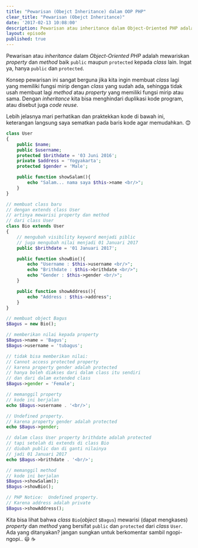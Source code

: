 ```yaml
---
title: "Pewarisan (Obejct Inheritance) dalam OOP PHP"
clear_title: "Pewarisan (Obejct Inheritance)"
date: '2017-02-13 10:08:00'
description: Pewarisan atau inheritance dalam Object-Oriented PHP adalah mewariskan property dan method baik public maupun protected kepada class lain. Ingat ya, hanya public dan protected.
layout: episode
published: true
---
```


Pewarisan atau _inheritance_ dalam _Object-Oriented PHP_ adalah mewariskan _property_ dan _method_ baik `public` maupun `protected` kepada _class_ lain. Ingat ya, hanya `public` dan `protected`.

Konsep pewarisan ini sangat berguna jika kita ingin membuat _class_ lagi yang memiliki fungsi mirip dengan _class_ yang sudah ada, sehingga tidak usah membuat lagi _method_ atau _property_ yang memiliki fungsi mirip atau sama. Dengan _inheritance_ kita bisa menghindari duplikasi kode program, atau disebut juga _code reuse_.

Lebih jelasnya mari perhatikan dan praktekkan kode di bawah ini, keterangan langsung saya sematkan pada baris kode agar memudahkan. :blush:

```php
class User
{
    public $name;
    public $username;
    protected $brithdate = '03 Juni 2016';
    private $address = 'Yogyakarta';
    protected $gender = 'Male';

    public function showSalam(){
        echo "Salam... nama saya $this->name <br/>";
    }
}

// membuat class baru
// dengan extends class User
// artinya mewarisi property dan method
// dari class User
class Bio extends User
{
    // mengubah visibility keyword menjadi piblic
    // juga mengubah nilai menjadi 01 Januari 2017
    public $brithdate = '01 Januari 2017';

    public function showBio(){
        echo "Username : $this->username <br/>";
        echo "Brithdate : $this->brithdate <br/>";
        echo "Gender : $this->gender <br/>";
    }

    public function showAddress(){
        echo "Address : $this->address";
    }
}

// membuat object Bagus
$Bagus = new Bio();

// memberikan nilai kepada property
$Bagus->name = 'Bagus';
$Bagus->username = 'tubagus';

// tidak bisa memberikan nilai:
// Cannot access protected property
// karena property gender adalah protected
// hanya boleh diakses dari dalam class itu sendiri
// dan dari dalam extended class
$Bagus->gender = 'Female';

// memanggil property
// kode ini berjalan
echo $Bagus->username . '<br/>';

// Undefined property.
// karena property gender adalah protected
echo $Bagus->gender;

// dalam class User property brithdate adalah protected
// tapi setelah di extends di class Bio
// diubah public dan di ganti nilainya
// jadi 01 Januari 2017
echo $Bagus->brithdate . '<br/>';

// memanggil method
// kode ini berjalan
$Bagus->showSalam();
$Bagus->showBio();

// PHP Notice:  Undefined property.
// Karena address adalah private
$Bagus->showAddress();
```

Kita bisa lihat bahwa _class_ `Bio`(_object_ `$Bagus`) mewarisi (dapat mengkases) _property_ dan _method_ yang bersifat `public` dan `protected` dari _class_ `User`. Ada yang ditanyakan? jangan sungkan untuk berkomentar sambil ngopi-ngopi.. :smiley: :coffee:
